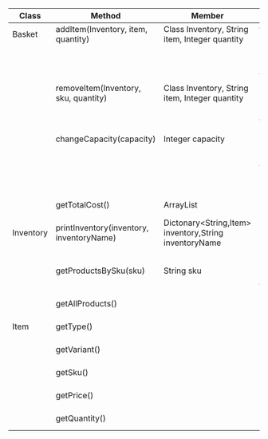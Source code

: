 | Class                | Method                                   | Member                                                | Scenario                     | Return         |
|----------------------|------------------------------------------|-------------------------------------------------------|------------------------------|----------------|
| Basket               | addItem(Inventory, item, quantity)       | Class Inventory, String item, Integer quantity        | full basket                  | false          |
|                      |                                          |                                                       | add item                     | true           |
|                      |                                          |                                                       | Item not found               | false          |
|                      | removeItem(Inventory, sku, quantity)     | Class Inventory, String item, Integer quantity        | remove item                  | true           |
|                      |                                          |                                                       | Item not found               | false          |
|                      | changeCapacity(capacity)                 | Integer capacity                                      | Changed capacity             | true           |
|                      |                                          |                                                       | Unable to change capacity    | false          |
|                      | getTotalCost()                           | ArrayList<Item>                                       | Get total cost               | Return cost    |
| Inventory            | printInventory(inventory, inventoryName) | Dictonary<String,Item> inventory,String inventoryName | Show all added products      | String[]       |
|                      | getProductsBySku(sku)                    | String sku                                            | Get all products of one type | String[]       |
|                      | getAllProducts()                         |                                                       | Show all products            | String[]       |
| Item                 | getType()                                |                                                       | get type                     | String type    |
|                      | getVariant()                             |                                                       | get variant                  | String variant |
|                      | getSku()                                 |                                                       | get sku                      | String sku     |
|                      | getPrice()                               |                                                       | get price                    | double price   |
|                      | getQuantity()                            |                                                       | get quantity                 | int quantity   | 